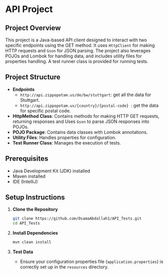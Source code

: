 # API Project

## Project Overview
This project is a Java-based API client designed to interact with two specific endpoints using the GET method. It uses `HttpClient` for making HTTP requests and `Gson` for JSON parsing. The project also leverages POJOs and Lombok for handling data, and includes utility files for properties handling. A test runner class is provided for running tests.

## Project Structure

- **Endpoints**
  - `http://api.zippopotam.us/de/bw/stuttgart`: get all the data for Stuttgart.
  - `http://api.zippopotam.us/{country}/{postal-code} `: get the data for specific postal code.
- **HttpMethod Class**: Contains methods for making HTTP GET requests, returning responses and Uses `Gson` to parse JSON responses into POJOs.
- **POJO Package**: Contains data classes with Lombok annotations.
- **Utility Files**: Handles properties for configuration.
- **Test Runner Class**: Manages the execution of tests.

## Prerequisites
- Java Development Kit (JDK) installed
- Maven installed
- IDE (IntelliJ)

## Setup Instructions

1. **Clone the Repository**
    ```sh
    git clone https://github.com/OsamaAbdallah1/API_Tests.git
    cd API_Tests
    ```

2. **Install Dependencies**
    ```sh
    mvn clean install
    ```

3. **Test Data**
    - Ensure your configuration properties file (`application.properties`) is correctly set up in the `resources` directory.
